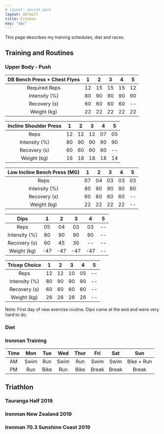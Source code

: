 ```yaml
---
# layout: secret_post
layout: default
title: Fitness
key: "abc"
---
```


This page describes my training schedules, diet and races.

## **Training and Routines**

### **Upper Body - Push**

DB Bench Press + Chest Flyes | 1 | 2 | 3 | 4 | 5                                                                            
:------------:|:--:|:--:|:--:|:--:|:--:
Required Reps | 12 | 15 | 15 | 15 | 12
Intensity (%) | 80 | 90 | 90 | 90 | 90
Recovery (s)  | 60 | 60 | 60 | 60 | --
Weight (kg)   | 22 | 22 | 22 | 22 | 22

Incline Shoulder Press       | 1 | 2 | 3 | 4 | 5 
:------------:|:--:|:--:|:--:|:--:|:--:
Reps          | 12 | 12 | 12 | 07 | 05
Intensity (%) | 80 | 90 | 90 | 90 | 90
Recovery (s)  | 60 | 60 | 60 | 60 | --
Weight (kg)   | 16 | 18 | 18 | 18 | 14

Low Incline Bench Press (MG) | 1 | 2 | 3 | 4 | 5 
:------------:|:--:|:--:|:--:|:--:|:--:
Reps          | 07 | 04 | 03 | 03 | 03
Intensity (%) | 80 | 90 | 90 | 90 | 90
Recovery (s)  | 60 | 60 | 60 | 60 | --
Weight (kg)   | 22 | 22 | 22 | 22 | --

Dips                         | 1 | 2 | 3 | 4 | 5 
:------------:|:--:|:--:|:--:|:--:|:--:
Reps          | 05 | 04 | 03 | 03 | --
Intensity (%) | 80 | 90 | 90 | 90 | --
Recovery (s)  | 60 | 45 | 30 | -- | --
Weight (kg)   | -47 | -47 | -47 | -47 | --

Tricep Choice                | 1 | 2 | 3 | 4 | 5 
:------------:|:--:|:--:|:--:|:--:|:--:
Reps          | 12 | 12 | 10 | 05 | --
Intensity (%) | 80 | 90 | 90 | 90 | --
Recovery (s)  | 60 | 60 | 60 | 60 | --
Weight (kg)   | 26 | 26 | 26 | 26 | --

Note: First day of new exercise routine. Dips came at the end and were very hard to do.

### **Diet**

### **Ironman Training**

Time | Mon | Tue | Wed | Thur | Fri | Sat | Sun                                                                           
:---:|:----:|:----:|:----:|:----:|:-----:|:-----:|:----------:
AM   | Swim | Run  | Swim | Run  | Swim  | Swim  | Bike + Run
PM   | Run  | Bike | Run  | Bike | Break | Break | Break

## **Triathlon**

### **Tauranga Half 2019**

### **Ironman New Zealand 2019**

### **Ironman 70.3 Sunshine Coast 2019**




